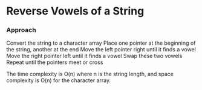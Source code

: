 # Reverse Vowels of a String

### Approach
Convert the string to a character array
Place one pointer at the beginning of the string, another at the end
Move the left pointer right until it finds a vowel
Move the right pointer left until it finds a vowel
Swap these two vowels
Repeat until the pointers meet or cross


The time complexity is O(n) where n is the string length, and space complexity is O(n) for the character array.
